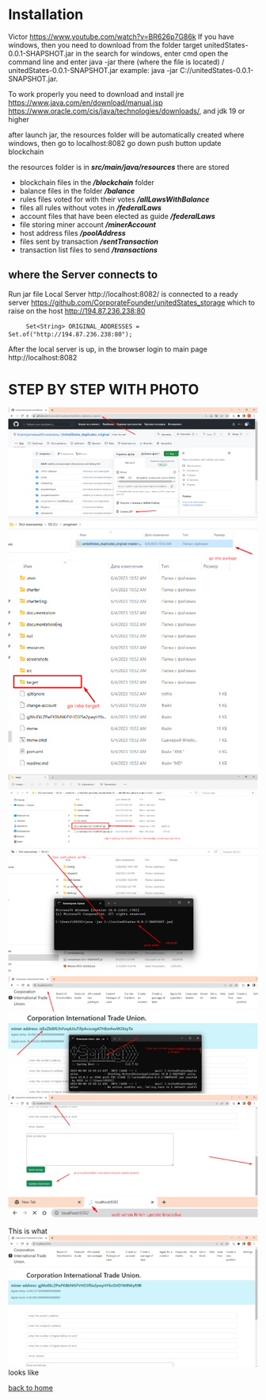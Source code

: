 # Installation
Victor https://www.youtube.com/watch?v=BR626p7G86k
If you have windows, then you need to download from the folder target unitedStates-0.0.1-SHAPSHOT.jar
in the search for windows, enter cmd open the command line and enter java -jar there (where the file is located) / unitedStates-0.0.1-SNAPSHOT.jar
example: java -jar C://unitedStates-0.0.1-SNAPSHOT.jar.

To work properly you need to download and install jre https://www.java.com/en/download/manual.jsp
https://www.oracle.com/cis/java/technologies/downloads/,
and jdk 19 or higher

after launch jar, the resources folder will be automatically created where windows, then 
go to localhost:8082 go down push button update blockchain

the resources folder is in ***src/main/java/resources***
there are stored
- blockchain files in the ***/blockchain*** folder
- balance files in the folder ***/balance***
- rules files voted for with their votes ***/allLawsWithBalance***
- files all rules without votes in ***/federalLaws***
- account files that have been elected as guide ***/federalLaws***
- file storing miner account ***/minerAccount***
- host address files ***/poolAddress***
- files sent by transaction ***/sentTransaction***
- transaction list files to send ***/transactions***



## where the Server connects to
Run jar file
Local Server http://localhost:8082/ is connected to a ready server
https://github.com/CorporateFounder/unitedStates_storage
which to raise on the host http://194.87.236.238:80
````
     Set<String> ORIGINAL_ADDRESSES = Set.of("http://194.87.236.238:80");
````

After the local server is up, in the browser
login to main page http://localhost:8082

# STEP BY STEP WITH PHOTO
![step 1](../screenshots/step-1-install.png)
![step 2](../screenshots/step-2-install.png)
![step 3](../screenshots/step-3-install.png)
![step 4](../screenshots/step-4-install.png)
![step 5](../screenshots/step5-instatll.png)
![step 6](../screenshots/step-6-install.png)
![step 7](../screenshots/step-7-install.png)
![step 8](../screenshots/step-8-install.png)



This is what ![main menu](../screenshots/main-menuEng.png) looks like

[back to home](./documentationEng.md)